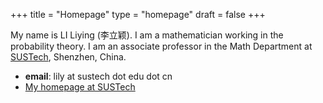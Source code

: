 +++
title = "Homepage"
type = "homepage"
draft = false
+++

My name is LI Liying (李立颖). I am a mathematician working in the probability theory.  I am an associate professor in the Math Department at [SUSTech](https://math.sustech.edu.cn/?lang=cn), Shenzhen, China.

-   **email**: lily at sustech dot edu dot cn
-   [My homepage at SUSTech](https://math.sustech.edu.cn/c/liliying?lang=en)
